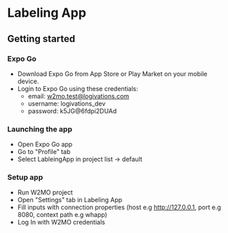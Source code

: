 # Labeling App

## Getting started

 ### Expo Go
  * Download Expo Go from App Store or Play Market on your mobile device.
  * Login to Expo Go using these credentials:
    - email: w2mo.test@logivations.com
    - username: logivations_dev
    - password: k5JG@6fdpi2DUAd

 ### Launching the app
 - Open Expo Go app
 - Go to "Profile" tab
 - Select LableingApp in project list -> default
 
 ### Setup app
 - Run W2MO project
 - Open "Settings" tab in Labeling App
 - Fill inputs with connection properties (host e.g http://127.0.0.1, port e.g 8080, context path e.g whapp)
 - Log In with W2MO credentials
